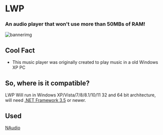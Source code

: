 # LWP
### An audio player that won't use more than 50MBs of RAM!
![bannerimg](https://cdn.discordapp.com/attachments/1187061667759136858/1188539456517591051/image.png?ex=659ae4a0&is=65886fa0&hm=f7afc958c6b5ca152c6d7593dff106b74ed426196616b545635b2cd62b48f419&)

## Cool Fact
- This music player was originally created to play music in a old Windows XP PC


## So, where is it compatible?
LWP Will run in Windows XP/Vista/7/8/8.1/10/11 32 and 64 bit architecture, will need [.NET Framework 3.5](https://www.microsoft.com/en-us/download/details.aspx?id=21) or newer.

## Used
[NAudio](https://github.com/naudio/NAudio)
